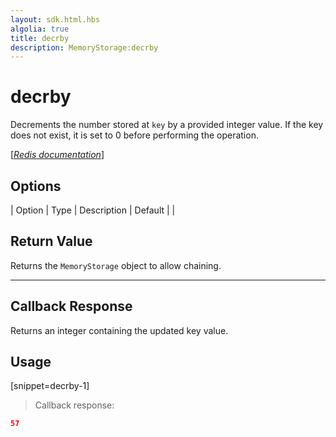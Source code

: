 ```yaml
---
layout: sdk.html.hbs
algolia: true
title: decrby
description: MemoryStorage:decrby
---
```


  

# decrby
Decrements the number stored at `key` by a provided integer value. If the key does not exist, it is set to 0 before performing the operation.

[[_Redis documentation_]](https://redis.io/commands/decrby)


## Options

| Option | Type | Description | Default |
|
## Return Value

Returns the `MemoryStorage` object to allow chaining.

---

## Callback Response

Returns an integer containing the updated key value.

## Usage

[snippet=decrby-1]
> Callback response:

```json
57
```